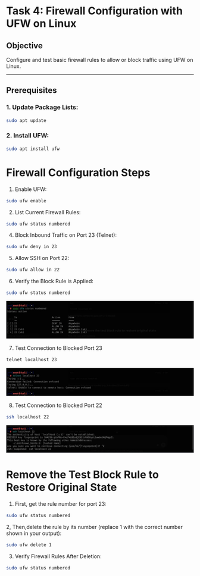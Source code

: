 # Task 4: Firewall Configuration with UFW on Linux

## Objective
Configure and test basic firewall rules to allow or block traffic using UFW on Linux.

---

## Prerequisites

### 1. Update Package Lists:
```bash
sudo apt update
```
### 2. Install UFW:
```bash
sudo apt install ufw
```
# Firewall Configuration Steps

1. Enable UFW:
```bash
sudo ufw enable
```

2. List Current Firewall Rules:
```bash
sudo ufw status numbered
```

4. Block Inbound Traffic on Port 23 (Telnet):
```bash
sudo ufw deny in 23
```

5. Allow SSH on Port 22:
```bash
sudo ufw allow in 22
```

6. Verify the Block Rule is Applied:
```bash
sudo ufw status numbered
```
![Description of the screenshot](https://github.com/CyberClarity/Firewall-UFW-task/blob/main/status.jpeg)

7. Test Connection to Blocked Port 23
```bash
telnet localhost 23
```
![Description of the screenshot](https://github.com/CyberClarity/Firewall-UFW-task/blob/main/telnet.jpeg)

8. Test Connection to Blocked Port 22
```bash
ssh localhost 22
```
![Description of the screenshot](https://github.com/CyberClarity/Firewall-UFW-task/blob/main/ssh.jpeg)

# Remove the Test Block Rule to Restore Original State

1. First, get the rule number for port 23:
```bash
sudo ufw status numbered
```

2, Then,delete the rule by its number (replace 1 with the correct number shown in your output):
```bash
sudo ufw delete 1
```

3. Verify Firewall Rules After Deletion:
```bash
sudo ufw status numbered
```

